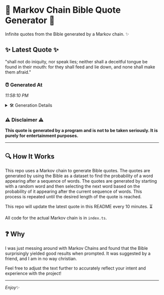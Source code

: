 # 📖 Markov Chain Bible Quote Generator 📖

Infinite quotes from the Bible generated by a Markov chain. ✨

## ✨ Latest Quote ✨
"shall not do iniquity, nor speak lies; neither shall a deceitful tongue be found in their mouth: for they shall feed and lie down, and none shall make them afraid."

### ⏰ Generated At
*11:58:10 PM*

<details>
    <summary>🛠️ Generation Details</summary>
    <p>
        <strong>🌱 Seed:</strong> shall<br>
        <strong>🔄 Iterations:</strong> 29<br>
        <strong>📜 Context History:</strong><br>[ shall ]: not<br>[ shall, not ]: do<br>[ shall, not, do ]: iniquity,<br>[ shall, not, do, iniquity, ]: nor<br>[ shall, not, do, iniquity,, nor ]: speak<br>[ shall, not, do, iniquity,, nor, speak ]: lies;<br>[ not, do, iniquity,, nor, speak, lies; ]: neither<br>[ do, iniquity,, nor, speak, lies;, neither ]: shall<br>[ iniquity,, nor, speak, lies;, neither, shall ]: a<br>[ nor, speak, lies;, neither, shall, a ]: deceitful<br>[ speak, lies;, neither, shall, a, deceitful ]: tongue<br>[ lies;, neither, shall, a, deceitful, tongue ]: be<br>[ neither, shall, a, deceitful, tongue, be ]: found<br>[ shall, a, deceitful, tongue, be, found ]: in<br>[ a, deceitful, tongue, be, found, in ]: their<br>[ deceitful, tongue, be, found, in, their ]: mouth:<br>[ tongue, be, found, in, their, mouth: ]: for<br>[ be, found, in, their, mouth:, for ]: they<br>[ found, in, their, mouth:, for, they ]: shall<br>[ in, their, mouth:, for, they, shall ]: feed<br>[ their, mouth:, for, they, shall, feed ]: and<br>[ mouth:, for, they, shall, feed, and ]: lie<br>[ for, they, shall, feed, and, lie ]: down,<br>[ they, shall, feed, and, lie, down, ]: and<br>[ shall, feed, and, lie, down,, and ]: none<br>[ feed, and, lie, down,, and, none ]: shall<br>[ and, lie, down,, and, none, shall ]: make<br>[ lie, down,, and, none, shall, make ]: them<br>[ down,, and, none, shall, make, them ]: afraid.<br>
    </p>
</details>

### ⚠️ Disclaimer ⚠️
**This quote is generated by a program and is not to be taken seriously. It is purely for entertainment purposes.**

---

## 🔍 How It Works

This repo uses a Markov chain to generate Bible quotes. The quotes are generated by using the Bible as a dataset to find the probability of a word appearing after a sequence of words. The quotes are generated by starting with a random word and then selecting the next word based on the probability of it appearing after the current sequence of words. This process is repeated until the desired length of the quote is reached.

This repo will update the latest quote in this README every 10 minutes. ⏳

All code for the actual Markov chain is in `index.ts`.

## ❓ Why

I was just messing around with Markov Chains and found that the Bible surprisingly yielded good results when prompted. 
It was suggested by a friend, and I am in no way christian.

Feel free to adjust the text further to accurately reflect your intent and experience with the project!

---

*Enjoy*✨
